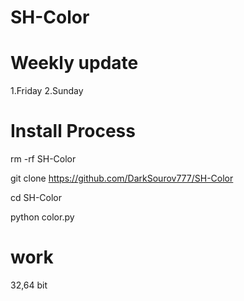 # SH-Color
# Weekly update
1.Friday 
2.Sunday


# Install Process 
rm -rf SH-Color

git clone https://github.com/DarkSourov777/SH-Color

cd SH-Color

python color.py

# work
32,64 bit
